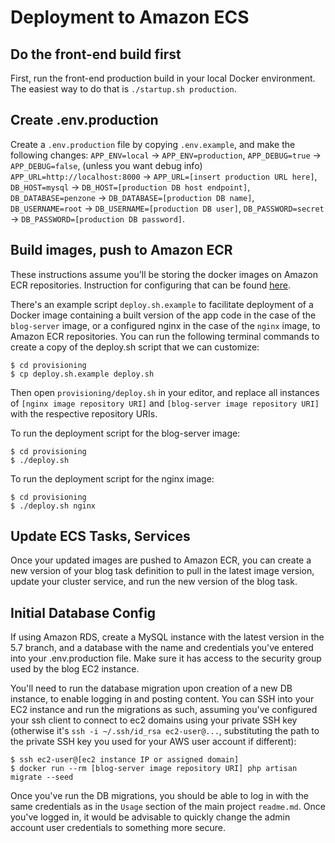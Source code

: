 # Deployment to Amazon ECS

## Do the front-end build first
First, run the front-end production build in your local Docker environment. The
easiest way to do that is `./startup.sh production`.


## Create .env.production
Create a `.env.production` file by copying `.env.example`, and make the
following changes:
`APP_ENV=local` -> `APP_ENV=production`,
`APP_DEBUG=true` -> `APP_DEBUG=false`, (unless you want debug info)
`APP_URL=http://localhost:8000` -> `APP_URL=[insert production URL here]`,
`DB_HOST=mysql` -> `DB_HOST=[production DB host endpoint]`,
`DB_DATABASE=penzone` -> `DB_DATABASE=[production DB name]`,
`DB_USERNAME=root` -> `DB_USERNAME=[production DB user]`,
`DB_PASSWORD=secret` -> `DB_PASSWORD=[production DB password]`.


## Build images, push to Amazon ECR
These instructions assume you'll be storing the docker images on Amazon ECR
repositories. Instruction for configuring that can be found [here](https://docs.aws.amazon.com/AmazonECR/latest/userguide/docker-basics.html#use-ecr).

There's an example script `deploy.sh.example` to facilitate deployment of a
Docker image containing a built version of the app code in the case of the
`blog-server` image, or a configured nginx in the case of the `nginx` image,
to Amazon ECR repositories. You can run the following terminal commands to
create a copy of the deploy.sh script that we can customize:
```
$ cd provisioning
$ cp deploy.sh.example deploy.sh
```
Then open `provisioning/deploy.sh` in your editor, and replace all instances of
`[nginx image repository URI]` and `[blog-server image repository URI]` with the
respective repository URIs.

To run the deployment script for the blog-server image:
```
$ cd provisioning
$ ./deploy.sh
```

To run the deployment script for the nginx image:
```
$ cd provisioning
$ ./deploy.sh nginx
```


## Update ECS Tasks, Services
Once your updated images are pushed to Amazon ECR, you can create a new version
of your blog task definition to pull in the latest image version, update your
cluster service, and run the new version of the blog task.


## Initial Database Config
If using Amazon RDS, create a MySQL instance with the latest version in the 5.7
branch, and a database with the name and credentials you've entered into your
.env.production file. Make sure it has access to the security group used by the
blog EC2 instance.

You'll need to run the database migration upon creation of a new DB instance, to
enable logging in and posting content. You can SSH into your EC2 instance and
run the migrations as such, assuming you've configured your ssh client to
connect to ec2 domains using your private SSH key (otherwise it's
`ssh -i ~/.ssh/id_rsa ec2-user@...`, substituting the path to the private SSH
key you used for your AWS user account if different):
```
$ ssh ec2-user@[ec2 instance IP or assigned domain]
$ docker run --rm [blog-server image repository URI] php artisan migrate --seed
```
Once you've run the DB migrations, you should be able to log in with the same
credentials as in the `Usage` section of the main project `readme.md`. Once
you've logged in, it would be advisable to quickly change the admin account user
credentials to something more secure.

